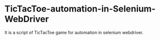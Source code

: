 # TicTacToe-automation-in-Selenium-WebDriver
It is a script of TicTacToe game for automation in selenium webdriver.
